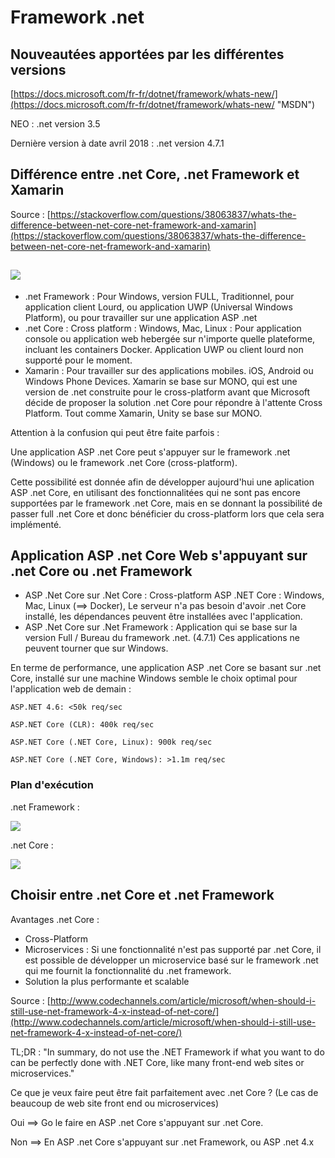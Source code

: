 # Framework .net

## Nouveautées apportées par les différentes versions

[https://docs.microsoft.com/fr-fr/dotnet/framework/whats-new/](https://docs.microsoft.com/fr-fr/dotnet/framework/whats-new/ "MSDN")

NEO : .net version 3.5

Dernière version à date avril 2018 : .net version 4.7.1

## Différence entre .net Core, .net Framework et Xamarin

Source : [https://stackoverflow.com/questions/38063837/whats-the-difference-between-net-core-net-framework-and-xamarin](https://stackoverflow.com/questions/38063837/whats-the-difference-between-net-core-net-framework-and-xamarin)

## ![](https://i.stack.imgur.com/sw8Ln.png)

* .net Framework : Pour Windows, version FULL, Traditionnel, pour application client Lourd, ou application UWP \(Universal Windows Platform\), ou pour travailler sur une application ASP .net
* .net Core : Cross platform : Windows, Mac, Linux : Pour application console ou application web hebergée sur n'importe quelle plateforme, incluant les containers Docker. Application UWP ou client lourd non supporté pour le moment.
* Xamarin : Pour travailler sur des applications mobiles. iOS, Android ou Windows Phone Devices. Xamarin se base sur MONO, qui est une version de .net construite pour le cross-platform avant que Microsoft décide de proposer la solution .net Core pour répondre à l'attente Cross Platform. Tout comme Xamarin, Unity se base sur MONO.

Attention à la confusion qui peut être faite parfois :

Une application ASP .net Core peut s'appuyer sur le framework .net \(Windows\) ou le framework .net Core \(cross-platform\).

Cette possibilité est donnée afin de développer aujourd'hui une aplication ASP .net Core, en utilisant des fonctionnalitées qui ne sont pas encore supportées par le framework .net Core, mais en se donnant la possibilité de passer full .net Core et donc bénéficier du cross-platform lors que cela sera implémenté.

## Application ASP .net Core Web s'appuyant sur .net Core ou .net Framework

* ASP .Net Core sur .Net Core : Cross-platform ASP .NET Core : Windows, Mac, Linux \(==&gt; Docker\), Le serveur n'a pas besoin d'avoir .net Core installé, les dépendances peuvent être installées avec l'application.
* ASP .Net Core sur .Net Framework : Application qui se base sur la version Full / Bureau du framework .net. \(4.7.1\) Ces applications ne peuvent tourner que sur Windows.

En terme de performance, une application ASP .net Core se basant sur .net Core, installé sur une machine Windows semble le choix optimal pour l'application web de demain :

```
ASP.NET 4.6: <50k req/sec

ASP.NET Core (CLR): 400k req/sec

ASP.NET Core (.NET Core, Linux): 900k req/sec

ASP.NET Core (.NET Core, Windows): >1.1m req/sec
```

### Plan d'exécution

.net Framework :

![](https://i.stack.imgur.com/hG22P.png)

.net Core :

![](https://i.stack.imgur.com/nWPth.png)

## Choisir entre .net Core et .net Framework

Avantages .net Core :

* Cross-Platform
* Microservices : Si une fonctionnalité n'est pas supporté par .net Core, il est possible de développer un microservice basé sur le framework .net qui me fournit la fonctionnalité du .net framework.
* Solution la plus performante et scalable

Source : [http://www.codechannels.com/article/microsoft/when-should-i-still-use-net-framework-4-x-instead-of-net-core/](http://www.codechannels.com/article/microsoft/when-should-i-still-use-net-framework-4-x-instead-of-net-core/)

TL;DR : "In summary, do not use the .NET Framework if what you want to do can be perfectly done with .NET Core, like many front-end web sites or microservices."

Ce que je veux faire peut être fait parfaitement avec .net Core ? \(Le cas de beaucoup de web site front end ou microservices\)

Oui ==&gt; Go le faire en ASP .net Core s'appuyant sur .net Core.

Non ==&gt; En ASP .net Core s'appuyant sur .net Framework, ou ASP .net 4.x

